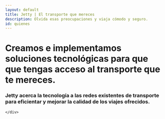 ```yaml
---
layout: default
title: Jetty | El transporte que mereces
description: Olvida esas preocupaciones y viaja cómodo y seguro.
id: quienes
---
```



<div class="header">
  <div class="container header-content">
    <div class="row">
      <div class="col-md-12 text-center">
        <h1>Creamos e implementamos soluciones tecnológicas para que que tengas acceso al transporte que te mereces.</h1>
      </div>
      <div class="col-md-10 col-md-offset-1 text-center">
        <h3>Jetty acerca la tecnología a las redes existentes de transporte para eficientar y mejorar la calidad de los viajes ofrecidos.</h3>
      </div>

    </div>
  </div>
</div>